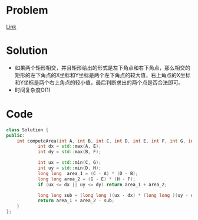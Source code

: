 # Problem
[Link](https://leetcode-cn.com/problems/rectangle-area/)

# Solution
* 如果两个矩形相交，并且矩形给出的形式是左下角点和右下角点，那么相交的矩形的左下角点的X坐标和Y坐标是两个左下角点的较大值，右上角点的X坐标和Y坐标是两个右上角点的较小值，最后判断求出的两个点是否合法即可。
* 时间复杂度O(1)

# Code
```cpp
class Solution {
public:
    int computeArea(int A, int B, int C, int D, int E, int F, int G, int H) {
            int dx = std::max(A, E);
            int dy = std::max(B, F);

            int ux = std::min(C, G);
            int uy = std::min(D, H);
            long long  area_1 = (C - A) * (D - B);
            long long area_2 = (G - E) * (H - F);
            if (ux <= dx || uy <= dy) return area_1 + area_2;

            long long sub = (long long )(ux - dx) * (long long )(uy - dy);
            return area_1 + area_2 - sub;
    }
};
```